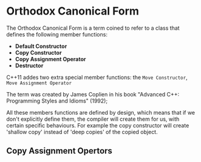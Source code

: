 # Orthodox Canonical Form

The Orthodox Canonical Form is a term coined to refer to a class that defines the following member functions:

- **Default Constructor**
- **Copy Constructor**
- **Copy Assignment Operator**
- **Destructor**

C++11 addes two extra special member functions: the `Move Constructor`, `Move Assignment Operator`

The term was created by James Coplien in his book "Advanced C++: Programming Styles and Idioms" (1992);

All these members functions are defined by design, which means that if we don't explicitly define them, the compiler will create them for us, with certain specific behaviours. For example the copy constructor will create 'shallow copy' instead of 'deep copies' of the copied object.

## Copy Assignment Opertors
